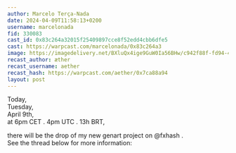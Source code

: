 ```yaml
---
author: Marcelo Terça-Nada
date: 2024-04-09T11:58:13+0200
username: marcelonada
fid: 330083
cast_id: 0x83c264a32015f25409897cce8f52edd4cbb6dfe5
cast: https://warpcast.com/marcelonada/0x83c264a3
image: https://imagedelivery.net/BXluQx4ige9GuW0Ia56BHw/c942f88f-fd94-4c61-3403-da4475f5ce00/original
recast_author: æther
recast_username: aether
recast_hash: https://warpcast.com/aether/0x7ca88a94
layout: post
---
```

Today,   
Tuesday,   
April 9th,   
at 6pm CET . 4pm UTC . 13h BRT,  
  
there will be the drop of my new genart project on @fxhash .   
See the thread below for more information:  

<img src='https://imagedelivery.net/BXluQx4ige9GuW0Ia56BHw/c942f88f-fd94-4c61-3403-da4475f5ce00/original' alt='' referrerpolicy='no-referrer'/>